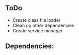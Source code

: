 ToDo
----

- Create class file loader
- Clean up other dependencies
- Create service manager

Dependencies:
-------------
